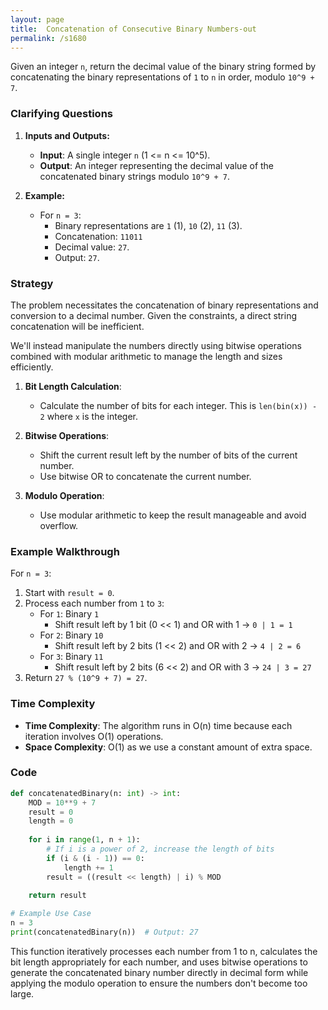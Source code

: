 ```yaml
---
layout: page
title:  Concatenation of Consecutive Binary Numbers-out
permalink: /s1680
---
```


Given an integer `n`, return the decimal value of the binary string formed by concatenating the binary representations of `1` to `n` in order, modulo `10^9 + 7`.

### Clarifying Questions
1. **Inputs and Outputs:**
   - **Input**: A single integer `n` (1 <= n <= 10^5).
   - **Output**: An integer representing the decimal value of the concatenated binary strings modulo `10^9 + 7`.

2. **Example:**
   - For `n = 3`: 
     - Binary representations are `1` (1), `10` (2), `11` (3).
     - Concatenation: `11011`
     - Decimal value: `27`.
     - Output: `27`.

### Strategy

The problem necessitates the concatenation of binary representations and conversion to a decimal number. Given the constraints, a direct string concatenation will be inefficient.

We'll instead manipulate the numbers directly using bitwise operations combined with modular arithmetic to manage the length and sizes efficiently.

1. **Bit Length Calculation**:
   - Calculate the number of bits for each integer. This is `len(bin(x)) - 2` where `x` is the integer.
  
2. **Bitwise Operations**:
   - Shift the current result left by the number of bits of the current number.
   - Use bitwise OR to concatenate the current number.
   
3. **Modulo Operation**:
   - Use modular arithmetic to keep the result manageable and avoid overflow.

### Example Walkthrough

For `n = 3`:
1. Start with `result = 0`.
2. Process each number from `1` to `3`:
   - For `1`: Binary `1`
     - Shift result left by 1 bit (0 << 1) and OR with 1 -> `0 | 1 = 1`
   - For `2`: Binary `10`
     - Shift result left by 2 bits (1 << 2) and OR with 2 -> `4 | 2 = 6`
   - For `3`: Binary `11`
     - Shift result left by 2 bits (6 << 2) and OR with 3 -> `24 | 3 = 27`
3. Return `27 % (10^9 + 7) = 27`.

### Time Complexity

- **Time Complexity**: The algorithm runs in O(n) time because each iteration involves O(1) operations.
- **Space Complexity**: O(1) as we use a constant amount of extra space.

### Code

```python
def concatenatedBinary(n: int) -> int:
    MOD = 10**9 + 7
    result = 0
    length = 0
    
    for i in range(1, n + 1):
        # If i is a power of 2, increase the length of bits
        if (i & (i - 1)) == 0:
            length += 1
        result = ((result << length) | i) % MOD
    
    return result

# Example Use Case
n = 3
print(concatenatedBinary(n))  # Output: 27
```

This function iteratively processes each number from 1 to n, calculates the bit length appropriately for each number, and uses bitwise operations to generate the concatenated binary number directly in decimal form while applying the modulo operation to ensure the numbers don't become too large.